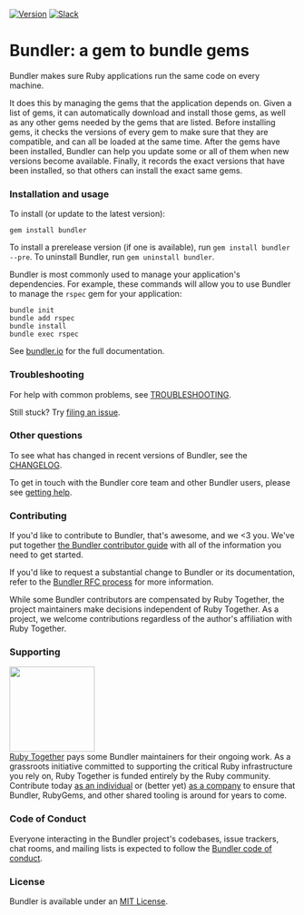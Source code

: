 [![Version ](https://img.shields.io/gem/v/bundler.svg?style=flat)](https://rubygems.org/gems/bundler)
[![Slack   ](https://bundler-slackin.herokuapp.com/badge.svg)](https://bundler-slackin.herokuapp.com)

# Bundler: a gem to bundle gems

Bundler makes sure Ruby applications run the same code on every machine.

It does this by managing the gems that the application depends on. Given a list of gems, it can automatically download and install those gems, as well as any other gems needed by the gems that are listed. Before installing gems, it checks the versions of every gem to make sure that they are compatible, and can all be loaded at the same time. After the gems have been installed, Bundler can help you update some or all of them when new versions become available. Finally, it records the exact versions that have been installed, so that others can install the exact same gems.

### Installation and usage

To install (or update to the latest version):

```
gem install bundler
```

To install a prerelease version (if one is available), run `gem install bundler --pre`. To uninstall Bundler, run `gem uninstall bundler`.

Bundler is most commonly used to manage your application's dependencies. For example, these commands will allow you to use Bundler to manage the `rspec` gem for your application:

```
bundle init
bundle add rspec
bundle install
bundle exec rspec
```

See [bundler.io](https://bundler.io) for the full documentation.

### Troubleshooting

For help with common problems, see [TROUBLESHOOTING](doc/TROUBLESHOOTING.md).

Still stuck? Try [filing an issue](doc/contributing/ISSUES.md).

### Other questions

To see what has changed in recent versions of Bundler, see the [CHANGELOG](CHANGELOG.md).

To get in touch with the Bundler core team and other Bundler users, please see [getting help](doc/contributing/GETTING_HELP.md).

### Contributing

If you'd like to contribute to Bundler, that's awesome, and we <3 you. We've put together [the Bundler contributor guide](https://github.com/rubygems/rubygems/blob/master/bundler/doc/contributing/README.md) with all of the information you need to get started.

If you'd like to request a substantial change to Bundler or its documentation, refer to the [Bundler RFC process](https://github.com/bundler/rfcs) for more information.

While some Bundler contributors are compensated by Ruby Together, the project maintainers make decisions independent of Ruby Together. As a project, we welcome contributions regardless of the author's affiliation with Ruby Together.

### Supporting

<a href="https://rubytogether.org/"><img src="https://rubytogether.org/images/rubies.svg" width="150"></a><br>
<a href="https://rubytogether.org/">Ruby Together</a> pays some Bundler maintainers for their ongoing work. As a grassroots initiative committed to supporting the critical Ruby infrastructure you rely on, Ruby Together is funded entirely by the Ruby community. Contribute today <a href="https://rubytogether.org/developers">as an individual</a> or (better yet) <a href="https://rubytogether.org/companies">as a company</a> to ensure that Bundler, RubyGems, and other shared tooling is around for years to come.

### Code of Conduct

Everyone interacting in the Bundler project's codebases, issue trackers, chat rooms, and mailing lists is expected to follow the [Bundler code of conduct](https://github.com/rubygems/rubygems/blob/master/CODE_OF_CONDUCT.md).

### License

Bundler is available under an [MIT License](https://github.com/rubygems/rubygems/blob/master/bundler/LICENSE.md).
